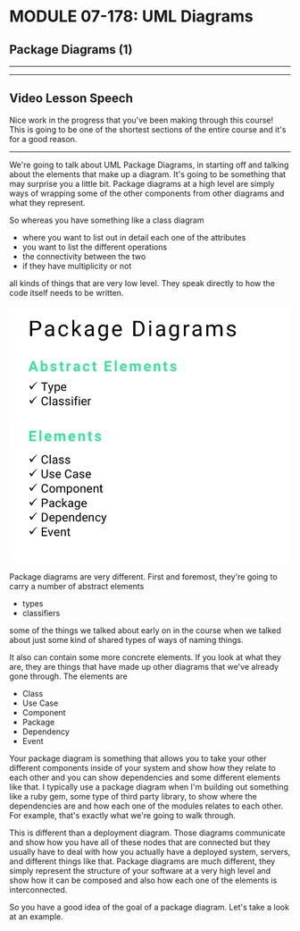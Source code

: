 # MODULE 07-178:    UML Diagrams
## Package Diagrams (1)

---


---
## Video Lesson Speech

Nice work in the progress that you've been making through this course! This is going to be one of the shortest sections of the entire course and it's for a good reason. 

---

We're going to talk about UML Package Diagrams, in starting off and talking about the elements that make up a diagram. It's going to be something that may surprise you a little bit. Package diagrams at a high level are simply ways of wrapping some of the other components from other diagrams and what they represent. 

So whereas you have something like a class diagram

- where you want to list out in detail each one of the attributes
- you want to list the different operations
- the connectivity between the two 
- if they have multiplicity or not 

all kinds of things that are very low level. They speak directly to how the code itself needs to be written. 


![IMG](./07-178_IMG01.png)

Package diagrams are very different. First and foremost, they're going to carry a number of abstract elements

- types
- classifiers 

some of the things we talked about early on in the course when we talked about just some kind of shared types of ways of naming things. 

It also can contain some more concrete elements. If you look at what they are, they are things that have made up other diagrams that we've already gone through. 
The elements are

- Class
- Use Case
- Component
- Package
- Dependency
- Event 

Your package diagram is something that allows you to take your other different components inside of your system and show how they relate to each other and you can show dependencies and some different elements like that. I typically use a package diagram when I'm building out something like a ruby gem, some type of third party library, to show where the dependencies are and how each one of the modules relates to each other. For example, that's exactly what we're going to walk through. 

This is different than a deployment diagram. Those diagrams communicate and show how you have all of these nodes that are connected but they usually have to deal with how you actually have a deployed system, servers, and different things like that. Package diagrams are much different, they simply represent the structure of your software at a very high level and show how it can be composed and also how each one of the elements is interconnected. 

So you have a good idea of the goal of a package diagram. Let's take a look at an example. 
